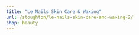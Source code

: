 ```yaml
---
title: "Le Nails Skin Care & Waxing"
url: /stoughton/le-nails-skin-care-and-waxing-2/
shop: beauty
---
```

